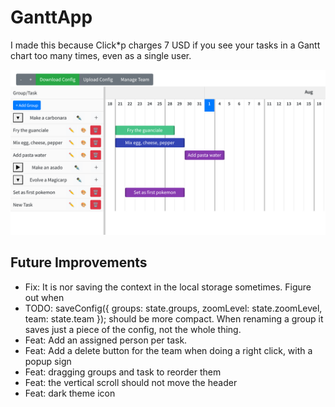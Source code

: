 # GanttApp

I made this because Click*p charges 7 USD if you see your tasks in a Gantt chart too many times, even as a single user.

![GanttApp Preview](assets/overview.png)


## Future Improvements
- Fix: It is nor saving the context in the local storage sometimes. Figure out when
- TODO: saveConfig({ groups: state.groups, zoomLevel: state.zoomLevel, team: state.team }); should be more compact. When renaming a group it saves just a piece of the config, not the whole thing.
- Feat: Add an assigned person per task.
- Feat: Add a delete button for the team when doing a right click, with a popup sign
- Feat: dragging groups and task to reorder them 
- Feat: the vertical scroll should not move the header
- Feat: dark theme icon



